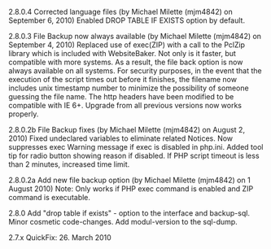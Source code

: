 2.8.0.4  Corrected language files (by Michael Milette (mjm4842) on September 6, 2010)
         Enabled DROP TABLE IF EXISTS option by default.

2.8.0.3  File Backup now always available (by Michael Milette (mjm4842) on September 4, 2010)
         Replaced use of exec(ZIP) with a call to the PclZip library which
          is included with WebsiteBaker. Not only is it faster, but
          compatible with more systems. As a result, the file back option
          is now always available on all systems.
         For security purposes, in the event that the execution of the script
          times out before it finishes, the filename now includes unix
          timestamp number to minimize the possibility of someone guessing
          the file name.
         The http headers have been modified to be compatible with IE 6+.
         Upgrade from all previous versions now works properly.

2.8.0.2b File Backup fixes (by Michael Milette (mjm4842) on August 2, 2010)
         Fixed undeclared variables to eliminate related Notices.
         Now suppresses exec Warning message if exec is disabled in php.ini.
         Added tool tip for radio button showing reason if disabled.
         If PHP script timeout is less than 2 minutes, increased time limit.

2.8.0.2a Add new file backup option (by Michael Milette (mjm4842) on 1 August 2010)
         Note: Only works if PHP exec command is enabled and ZIP command
         is executable.

2.8.0    Add "drop table if exists" - option to the interface and backup-sql.
         Minor cosmetic code-changes.
         Add modul-version to the sql-dump.

2.7.x    QuickFix: 26. March 2010
